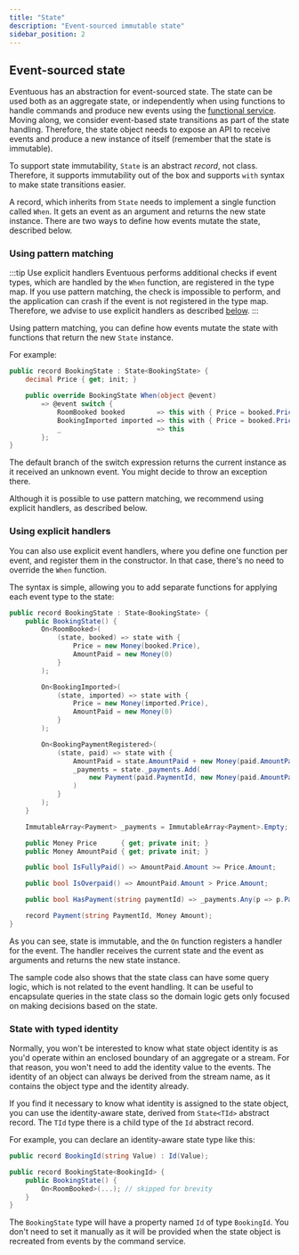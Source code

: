 ```yaml
---
title: "State"
description: "Event-sourced immutable state"
sidebar_position: 2
---
```


## Event-sourced state

Eventuous has an abstraction for event-sourced state. The state can be used both as an aggregate state, or independently when using functions to handle commands and produce new events using the [functional service](../application/func-service.mdx). Moving along, we consider event-based state transitions as part of the state handling. Therefore, the state object needs to expose an API to receive events and produce a new instance of itself (remember that the state is immutable).

To support state immutability, `State` is an abstract _record_, not class. Therefore, it supports immutability out of the box and supports `with` syntax to make state transitions easier.

A record, which inherits from `State` needs to implement a single function called `When`. It gets an event as an argument and returns the new state instance. There are two ways to define how events mutate the state, described below.

### Using pattern matching

:::tip Use explicit handlers
Eventuous performs additional checks if event types, which are handled by the `When` function, are registered in the type map. If you use pattern matching, the check is impossible to perform, and the application can crash if the event is not registered in the type map. Therefore, we advise to use explicit handlers as described [below](#using-explicit-handlers).
:::

Using pattern matching, you can define how events mutate the state with functions that return the new `State` instance.

For example:

```csharp title="BookingState.cs"
public record BookingState : State<BookingState> {
    decimal Price { get; init; }

    public override BookingState When(object @event)
        => @event switch {
            RoomBooked booked        => this with { Price = booked.Price },
            BookingImported imported => this with { Price = booked.Price },
            _                        => this
        };
}
```

The default branch of the switch expression returns the current instance as it received an unknown event. You might decide to throw an exception there.

Although it is possible to use pattern matching, we recommend using explicit handlers, as described below.

### Using explicit handlers

You can also use explicit event handlers, where you define one function per event, and register them in the constructor. In that case, there's no need to override the `When` function.

The syntax is simple, allowing you to add separate functions for applying each event type to the state:

```csharp title="BookingState.cs"
public record BookingState : State<BookingState> {
    public BookingState() {
        On<RoomBooked>(
            (state, booked) => state with {
                Price = new Money(booked.Price),
                AmountPaid = new Money(0)
            }
        );

        On<BookingImported>(
            (state, imported) => state with {
                Price = new Money(imported.Price),
                AmountPaid = new Money(0)
            }
        );

        On<BookingPaymentRegistered>(
            (state, paid) => state with {
                AmountPaid = state.AmountPaid + new Money(paid.AmountPaid),
                _payments = state._payments.Add(
                    new Payment(paid.PaymentId, new Money(paid.AmountPaid))
                )
            }
        );
    }

    ImmutableArray<Payment> _payments = ImmutableArray<Payment>.Empty;

    public Money Price      { get; private init; }
    public Money AmountPaid { get; private init; }

    public bool IsFullyPaid() => AmountPaid.Amount >= Price.Amount;

    public bool IsOverpaid() => AmountPaid.Amount > Price.Amount;

    public bool HasPayment(string paymentId) => _payments.Any(p => p.PaymentId == paymentId);

    record Payment(string PaymentId, Money Amount);
}
```

As you can see, state is immutable, and the `On` function registers a handler for the event. The handler receives the current state and the event as arguments and returns the new state instance.

The sample code also shows that the state class can have some query logic, which is not related to the event handling. It can be useful to encapsulate queries in the state class so the domain logic gets only focused on making decisions based on the state.

### State with typed identity

Normally, you won't be interested to know what state object identity is as you'd operate within an enclosed boundary of an aggregate or a stream. For that reason, you won't need to add the identity value to the events. The identity of an object can always be derived from the stream name, as it contains the object type and the identity already.

If you find it necessary to know what identity is assigned to the state object, you can use the identity-aware state, derived from `State<TId>` abstract record. The `TId` type there is a child type of the `Id` abstract record.

For example, you can declare an identity-aware state type like this:

```csharp
public record BookingId(string Value) : Id(Value);

public record BookingState<BookingId> {
    public BookingState() {
        On<RoomBooked>(...); // skipped for brevity
    }
}
```

The `BookingState` type will have a property named `Id` of type `BookingId`. You don't need to set it manually as it will be provided when the state object is recreated from events by the command service.
